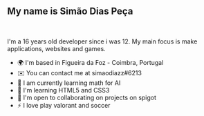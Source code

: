 My name is Simão Dias Peça
---
<br>

I'm a 16 years old developer since i was 12. My main focus is make applications, websites and games.

* 🌍  I'm based in Figueira da Foz - Coimbra, Portugal
* ✉️  You can contact me at simaodiazz#6213
* 🚀  I am currently learning math for AI
* 🧠  I'm learning HTML5 and CSS3
* 🤝  I'm open to collaborating on projects on spigot
* ⚡  I love play valorant and soccer
<br>
